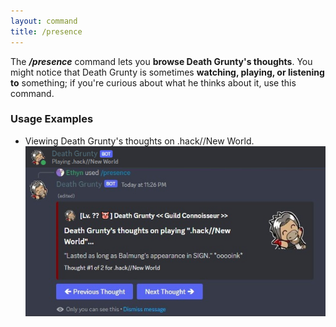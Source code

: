 ```yaml
---
layout: command
title: /presence
---
```


The ***/presence*** command lets you **browse Death Grunty's thoughts**. You might notice that Death Grunty is sometimes **watching, playing, or listening to** something; if you're curious about what he thinks about it, use this command.

### Usage Examples

- Viewing Death Grunty's thoughts on .hack//New World.
![Viewing Death Grunty's thoughts on .hack//New World.](../images/examples/presence-1.jpg)